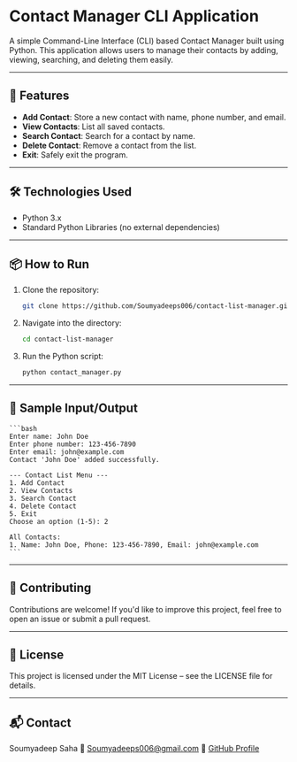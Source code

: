 # Contact Manager CLI Application

A simple Command-Line Interface (CLI) based Contact Manager built using Python. This application allows users to manage their contacts by adding, viewing, searching, and deleting them easily.

---

## 🧾 Features

- **Add Contact**: Store a new contact with name, phone number, and email.
- **View Contacts**: List all saved contacts.
- **Search Contact**: Search for a contact by name.
- **Delete Contact**: Remove a contact from the list.
- **Exit**: Safely exit the program.

---

## 🛠️ Technologies Used

- Python 3.x
- Standard Python Libraries (no external dependencies)

---

## 📦 How to Run

1. Clone the repository:

   ```bash
   git clone https://github.com/Soumyadeeps006/contact-list-manager.git
   ```

2. Navigate into the directory:

    ```bash
    cd contact-list-manager
    ```
3. Run the Python script:

    ```bash
    python contact_manager.py
    ```

---

## 🧪 Sample Input/Output

    ```bash
    Enter name: John Doe
    Enter phone number: 123-456-7890
    Enter email: john@example.com
    Contact 'John Doe' added successfully.

    --- Contact List Menu ---
    1. Add Contact
    2. View Contacts
    3. Search Contact
    4. Delete Contact
    5. Exit
    Choose an option (1-5): 2

    All Contacts:
    1. Name: John Doe, Phone: 123-456-7890, Email: john@example.com
    ```

---

## 🤝 Contributing
Contributions are welcome! If you'd like to improve this project, feel free to open an issue or submit a pull request.

---

## 📄 License
This project is licensed under the MIT License – see the LICENSE file for details.

---

## 📬 Contact
Soumyadeep Saha
📧 Soumyadeeps006@gmail.com
🔗 [GitHub Profile](https://github.com/Soumyadeeps006)